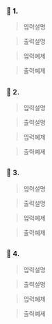 ### 🐯 1.

> 입력설명

> 출력설명

> 입력예제

> 출력예제

##

### 🐯 2.

> 입력설명

> 출력설명

> 입력예제

> 출력예제

##

### 🐯 3.

> 입력설명

> 출력설명

> 입력예제

> 출력예제

##

### 🐯 4.

> 입력설명

> 출력설명

> 입력예제

> 출력예제

##
